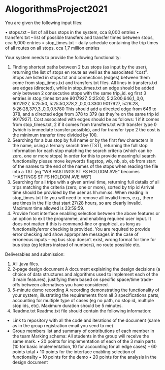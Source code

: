 # AlogorithmsProject2021


You are given the following input files:

• stops.txt – list of all bus stops in the system, cca 8,000 entries
• transfers.txt – list of possible transfers and transfer times between stops, cca 5,000 entries
• stop_times.txt – daily schedule containing the trip times of all routes on all stops, cca 1,7 million entries

Your system needs to provide the following functionality:
1. Finding shortest paths between 2 bus stops (as input by the user), returning the list of stops en route as well as the associated “cost”.
Stops are listed in stops.txt and connections (edges) between them come from stop_times.txt and transfers.txt files. All lines in transfers.txt are edges (directed), while in stop_times.txt an edge should be added only between 2 consecutive stops with the same trip_id.
eg first 3 entries in stop_times.txt are
9017927, 5:25:00, 5:25:00,646,1,,0,0, 9017927, 5:25:50, 5:25:50,378,2,,0,0,0.3300 9017927, 5:26:28, 5:26:28,379,3,,0,0,0.5780
This should add a directed edge from 646 to 378, and a directed edge from 378 to 379 (as they’re on the same trip id 9017927).
Cost associated with edges should be as follows: 1 if it comes from stop_times.txt, 2 if it comes from transfers.txt with transfer type 0 (which is immediate transfer possible), and for transfer type 2 the cost is the minimum transfer time divided by 100.
2. Searching for a bus stop by full name or by the first few characters in the name, using a ternary search tree (TST), returning the full stop information for each stop matching the search criteria (which can be zero, one or more stops)
In order for this to provide meaningful search functionality please move keywords flagstop, wb, nb, sb, eb from start of the names to the end of the names of the stops when reading the file into a TST (eg “WB HASTINGS ST FS HOLDOM AVE” becomes “HASTINGS ST FS HOLDOM AVE WB”)
3. Searching for all trips with a given arrival time, returning full details of all trips matching the criteria (zero, one or more), sorted by trip id
Arrival time should be provided by the user as hh:mm:ss. When reading in stop_times.txt file you will need to remove all invalid times, e.g., there are times in the file that start 27/28 hours, so are clearly invalid. Maximum time allowed is 23:59:59.
4. Provide front interface enabling selection between the above features or an option to exit the programme, and enabling required user input. It does not matter if this is command-line or graphical, as long as functionality/error checking is provided.
You are required to provide error checking and show appropriate messages in the case of erroneous inputs – eg bus stop doesn’t exist, wrong format for time for bus stop (eg letters instead of numbers), no route possible etc.

Deliverables and submission:
1. All .java files.
2. 2-page design document
A document explaining the design decisions (a choice of data structures and algorithms used to implement each of the 3 main features), justifying them based on specific space/time trade-offs between alternatives you have considered.
3. 5-minute demo recording
A recording demonstrating the functionality of your system, illustrating the requirements from all 3 specifications parts, accounting for multiple type of cases (eg no path, no stop id, multiple stop ids, etc). Maximum duration should be 5 minutes.
4. Readme.txt
Readme.txt file should contain the following information:
- Link to repository with all the code and iterations of the document (same as in the group registration email you send to me)
- Group members list and summary of contributions of each member in the team
Marking schema:
All students in the group will receive the same mark.
• 20 points for implementation of each of the 3 main parts (10 for basic implementation, 10 for accounting for all edge cases) – 60 points total
• 10 points for the interface enabling selection of functionality
• 10 points for the demo
• 20 points for the analysis in the design document
